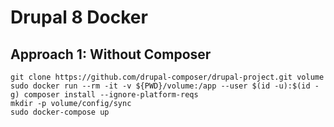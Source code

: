 # Drupal 8 Docker

## Approach 1: Without Composer

```
git clone https://github.com/drupal-composer/drupal-project.git volume
sudo docker run --rm -it -v ${PWD}/volume:/app --user $(id -u):$(id -g) composer install --ignore-platform-reqs
mkdir -p volume/config/sync
sudo docker-compose up
```
